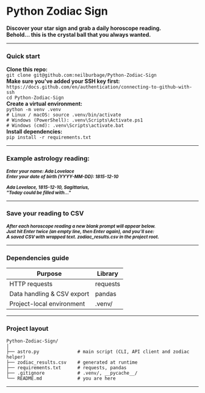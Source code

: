 # Python Zodiac Sign

**Discover your star sign and grab a daily horoscope reading.**   
**Behold... this is the crystal ball that you always wanted.**

---

### Quick start 
**Clone this repo:**  
```git clone git@github.com:neilburbage/Python-Zodiac-Sign```  
**Make sure you've added your SSH key first:**   
```https://docs.github.com/en/authentication/connecting-to-github-with-ssh```    
```cd Python-Zodiac-Sign```  
**Create a virtual environment:**     
```python -m venv .venv```  
```# Linux / macOS: source .venv/bin/activate```     
```# Windows (PowerShell): .venv\Scripts\Activate.ps1```  
```# Windows (cmd): .venv\Scripts\activate.bat```  
**Install dependencies:**    
```pip install -r requirements.txt```  

___

### Example astrology reading:               

<small>
<strong><em>Enter your name: Ada Lovelace</em></strong><br>
<strong><em>Enter your date of birth (YYYY-MM-DD): 1815-12-10</em></strong><br><br>
<strong><em>Ada Lovelace, 1815-12-10, Sagittarius,</em></strong><br>
<strong><em>"Today could be filled with…"</em></strong>
</small>

---

### Save your reading to CSV

<small>
<strong><em>After each horoscope reading a new blank prompt will appear below.</em></strong><br>
<strong><em>Just hit Enter twice (an empty line, then Enter again), and you’ll see:</em></strong><br>
<strong><em>A saved CSV with wrapped text. zodiac_results.csv in the project root.</em></strong><br>
</small>

---

### Dependencies guide

| Purpose                     | Library  |
|-----------------------------|----------|
| HTTP requests               | requests |
| Data handling & CSV export  | pandas   |
| Project-local environment   | .venv/   |

---

### Project layout
```
Python-Zodiac-Sign/
│
├── astro.py              # main script (CLI, API client and zodiac helper)
├── zodiac_results.csv    # generated at runtime
├── requirements.txt      # requests, pandas
├── .gitignore            # .venv/, __pycache__/
└── README.md             # you are here
```
---
